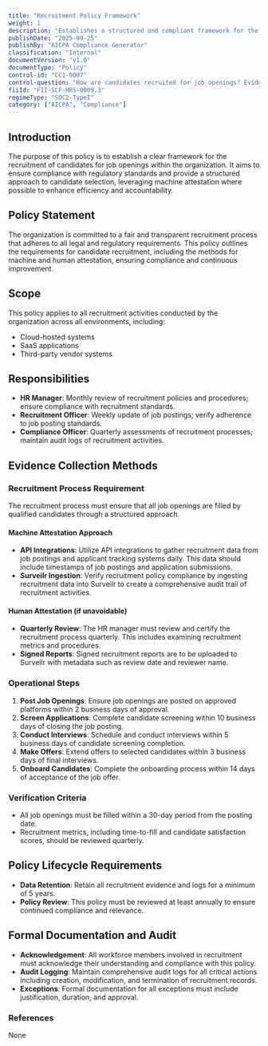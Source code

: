 ```yaml
---
title: "Recruitment Policy Framework"
weight: 1
description: "Establishes a structured and compliant framework for the organization's recruitment process."
publishDate: "2025-09-25"
publishBy: "AICPA Compliance Generator"
classification: "Internal"
documentVersion: "v1.0"
documentType: "Policy"
control-id: "CC1-0007"
control-question: "How are candidates recruited for job openings? Evidence could include the recruitment policies and procedures; a PowerPoint deck, a questionnaire, job opening postings, or emails."
fiiId: "FII-SCF-HRS-0009.3"
regimeType: "SOC2-TypeI"
category: ["AICPA", "Compliance"]
---
```


## Introduction

The purpose of this policy is to establish a clear framework for the recruitment of candidates for job openings within the organization. It aims to ensure compliance with regulatory standards and provide a structured approach to candidate selection, leveraging machine attestation where possible to enhance efficiency and accountability.

## Policy Statement

The organization is committed to a fair and transparent recruitment process that adheres to all legal and regulatory requirements. This policy outlines the requirements for candidate recruitment, including the methods for machine and human attestation, ensuring compliance and continuous improvement.

## Scope

This policy applies to all recruitment activities conducted by the organization across all environments, including:

- Cloud-hosted systems
- SaaS applications
- Third-party vendor systems

## Responsibilities

- **HR Manager**: Monthly review of recruitment policies and procedures; ensure compliance with recruitment standards.
- **Recruitment Officer**: Weekly update of job postings; verify adherence to job posting standards.
- **Compliance Officer**: Quarterly assessments of recruitment processes; maintain audit logs of recruitment activities.

## Evidence Collection Methods

### Recruitment Process Requirement

The recruitment process must ensure that all job openings are filled by qualified candidates through a structured approach.

#### Machine Attestation Approach

- **API Integrations**: Utilize API integrations to gather recruitment data from job postings and applicant tracking systems daily. This data should include timestamps of job postings and application submissions.
- **Surveilr Ingestion**: Verify recruitment policy compliance by ingesting recruitment data into Surveilr to create a comprehensive audit trail of recruitment activities.

#### Human Attestation (if unavoidable)

- **Quarterly Review**: The HR manager must review and certify the recruitment process quarterly. This includes examining recruitment metrics and procedures.
- **Signed Reports**: Signed recruitment reports are to be uploaded to Surveilr with metadata such as review date and reviewer name.

### Operational Steps

1. **Post Job Openings**: Ensure job openings are posted on approved platforms within 2 business days of approval.
2. **Screen Applications**: Complete candidate screening within 10 business days of closing the job posting.
3. **Conduct Interviews**: Schedule and conduct interviews within 5 business days of candidate screening completion.
4. **Make Offers**: Extend offers to selected candidates within 3 business days of final interviews.
5. **Onboard Candidates**: Complete the onboarding process within 14 days of acceptance of the job offer.

### Verification Criteria

- All job openings must be filled within a 30-day period from the posting date.
- Recruitment metrics, including time-to-fill and candidate satisfaction scores, should be reviewed quarterly.

## Policy Lifecycle Requirements

- **Data Retention**: Retain all recruitment evidence and logs for a minimum of 5 years.
- **Policy Review**: This policy must be reviewed at least annually to ensure continued compliance and relevance.

## Formal Documentation and Audit

- **Acknowledgement**: All workforce members involved in recruitment must acknowledge their understanding and compliance with this policy.
- **Audit Logging**: Maintain comprehensive audit logs for all critical actions including creation, modification, and termination of recruitment records.
- **Exceptions**: Formal documentation for all exceptions must include justification, duration, and approval.

### References

None
```